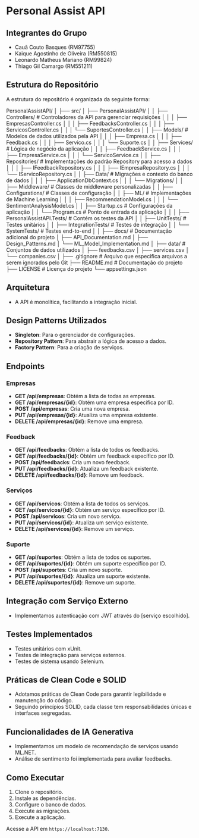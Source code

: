# Personal Assist API

## Integrantes do Grupo
- Cauã Couto Basques (RM97755)
- Kaique Agostinho de Oliveira (RM550815)
- Leonardo Matheus Mariano (RM99824)
- Thiago Gil Camargo (RM551211)
## Estrutura do Repositório

A estrutura do repositório é organizada da seguinte forma:

PersonalAssistAPI/ │ ├── src/ │ ├── PersonalAssistAPI/ │ │ ├── Controllers/ # Controladores da API para gerenciar requisições │ │ │ ├── EmpresasController.cs │ │ │ ├── FeedbacksController.cs │ │ │ ├── ServicosController.cs │ │ │ └── SuportesController.cs │ │ ├── Models/ # Modelos de dados utilizados pela API │ │ │ ├── Empresa.cs │ │ │ ├── Feedback.cs │ │ │ ├── Servico.cs │ │ │ └── Suporte.cs │ │ ├── Services/ # Lógica de negócio da aplicação │ │ │ ├── FeedbackService.cs │ │ │ ├── EmpresaService.cs │ │ │ └── ServicoService.cs │ │ ├── Repositories/ # Implementações do padrão Repository para acesso a dados │ │ │ ├── IFeedbackRepository.cs │ │ │ ├── IEmpresaRepository.cs │ │ │ └── IServicoRepository.cs │ │ ├── Data/ # Migrações e contexto do banco de dados │ │ │ ├── ApplicationDbContext.cs │ │ │ └── Migrations/ │ │ ├── Middleware/ # Classes de middleware personalizadas │ │ ├── Configurations/ # Classes de configuração │ │ ├── ML/ # Implementações de Machine Learning │ │ │ ├── RecommendationModel.cs │ │ │ └── SentimentAnalysisModel.cs │ │ ├── Startup.cs # Configurações da aplicação │ │ └── Program.cs # Ponto de entrada da aplicação │ │ │ ├── PersonalAssistAPI.Tests/ # Contém os testes da API │ │ ├── UnitTests/ # Testes unitários │ │ ├── IntegrationTests/ # Testes de integração │ │ └── SystemTests/ # Testes end-to-end │ │ ├── docs/ # Documentação adicional do projeto │ ├── API_Documentation.md │ ├── Design_Patterns.md │ └── ML_Model_Implementation.md │ ├── data/ # Conjuntos de dados utilizados │ ├── feedbacks.csv │ ├── services.csv │ └── companies.csv │ ├── .gitignore # Arquivo que especifica arquivos a serem ignorados pelo Git ├── README.md # Documentação do projeto ├── LICENSE # Licença do projeto └── appsettings.json
## Arquitetura
- A API é monolítica, facilitando a integração inicial.

## Design Patterns Utilizados
- **Singleton**: Para o gerenciador de configurações.
- **Repository Pattern**: Para abstrair a lógica de acesso a dados.
- **Factory Pattern**: Para a criação de serviços.

## Endpoints
### Empresas
- **GET /api/empresas**: Obtém a lista de todas as empresas.
- **GET /api/empresas/{id}**: Obtém uma empresa específica por ID.
- **POST /api/empresas**: Cria uma nova empresa.
- **PUT /api/empresas/{id}**: Atualiza uma empresa existente.
- **DELETE /api/empresas/{id}**: Remove uma empresa.

### Feedback
- **GET /api/feedbacks**: Obtém a lista de todos os feedbacks.
- **GET /api/feedbacks/{id}**: Obtém um feedback específico por ID.
- **POST /api/feedbacks**: Cria um novo feedback.
- **PUT /api/feedbacks/{id}**: Atualiza um feedback existente.
- **DELETE /api/feedbacks/{id}**: Remove um feedback.

### Serviços
- **GET /api/servicos**: Obtém a lista de todos os serviços.
- **GET /api/servicos/{id}**: Obtém um serviço específico por ID.
- **POST /api/servicos**: Cria um novo serviço.
- **PUT /api/servicos/{id}**: Atualiza um serviço existente.
- **DELETE /api/servicos/{id}**: Remove um serviço.

### Suporte
- **GET /api/suportes**: Obtém a lista de todos os suportes.
- **GET /api/suportes/{id}**: Obtém um suporte específico por ID.
- **POST /api/suportes**: Cria um novo suporte.
- **PUT /api/suportes/{id}**: Atualiza um suporte existente.
- **DELETE /api/suportes/{id}**: Remove um suporte.

## Integração com Serviço Externo
- Implementamos autenticação com JWT através do [serviço escolhido].

## Testes Implementados
- Testes unitários com xUnit.
- Testes de integração para serviços externos.
- Testes de sistema usando Selenium.

## Práticas de Clean Code e SOLID
- Adotamos práticas de Clean Code para garantir legibilidade e manutenção do código.
- Seguindo princípios SOLID, cada classe tem responsabilidades únicas e interfaces segregadas.

## Funcionalidades de IA Generativa
- Implementamos um modelo de recomendação de serviços usando ML.NET.
- Análise de sentimento foi implementada para avaliar feedbacks.

## Como Executar
1. Clone o repositório.
2. Instale as dependências.
3. Configure o banco de dados.
4. Execute as migrações.
5. Execute a aplicação.

Acesse a API em `https://localhost:7130`.
